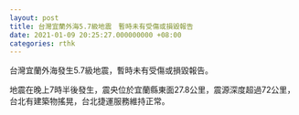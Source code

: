 ```yaml
---
layout: post
title: 台灣宜蘭外海5.7級地震　暫時未有受傷或損毀報告
date: 2021-01-09 20:25:27.000000000 +08:00
categories: rthk
---
```


台灣宜蘭外海發生5.7級地震，暫時未有受傷或損毀報告。

地震在晚上7時半後發生，震央位於宜蘭縣東面27.8公里，震源深度超過72公里，台北有建築物搖晃，台北捷運服務維持正常。
